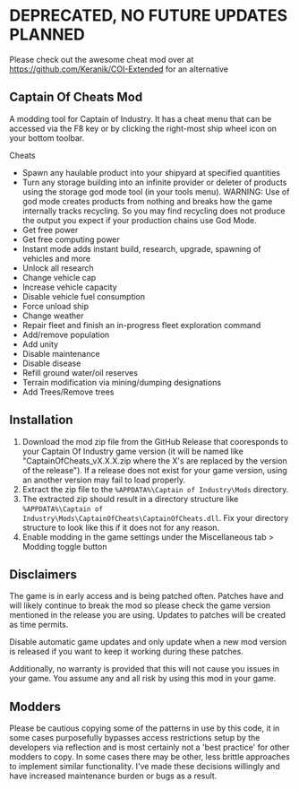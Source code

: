 # DEPRECATED, NO FUTURE UPDATES PLANNED
Please check out the awesome cheat mod over at https://github.com/Keranik/COI-Extended for an alternative

## Captain Of Cheats Mod

A modding tool for Captain of Industry. It has a cheat menu that can be accessed via the F8 key or by clicking the right-most ship wheel icon on your bottom toolbar.

Cheats
- Spawn any haulable product into your shipyard at specified quantities
- Turn any storage building into an infinite provider or deleter of products using the storage god mode tool (in your tools menu). WARNING: Use of god mode creates products from nothing and breaks how the game internally tracks recycling. So you may find recycling does not produce the output you expect if your production chains use God Mode.
- Get free power
- Get free computing power
- Instant mode adds instant build, research, upgrade, spawning of vehicles and more
- Unlock all research
- Change vehicle cap
- Increase vehicle capacity
- Disable vehicle fuel consumption
- Force unload ship
- Change weather
- Repair fleet and finish an in-progress fleet exploration command
- Add/remove population
- Add unity
- Disable maintenance
- Disable disease
- Refill ground water/oil reserves
- Terrain modification via mining/dumping designations
- Add Trees/Remove trees


## Installation
1. Download the mod zip file from the GitHub Release that cooresponds to your Captain Of Industry game version (it will be named like "CaptainOfCheats_vX.X.X.zip where the X's are replaced by the version of the release"). If a release does not exist for your game version, using an another version may fail to load properly.
2. Extract the zip file to the `%APPDATA%\Captain of Industry\Mods` directory.
3. The extracted zip should result in a directory structure like `%APPDATA%\Captain of Industry\Mods\CaptainOfCheats\CaptainOfCheats.dll`. Fix your directory structure to look like this if it does not for any reason.
5. Enable modding in the game settings under the Miscellaneous tab > Modding toggle button

## Disclaimers 
The game is in early access and is being patched often. Patches have and will likely continue to break the mod so please check the game version mentioned in the release you are using. Updates to patches will be created as time permits. 

Disable automatic game updates and only update when a new mod version is released if you want to keep it working during these patches. 

Additionally, no warranty is provided that this will not cause you issues in your game. You assume any and all risk by using this mod in your game.

## Modders
Please be cautious copying some of the patterns in use by this code, it in some cases purposefully bypasses access restrictions setup by the developers via reflection and is most certainly not a 'best practice' for other modders to copy. In some cases there may be other, less brittle approaches to implement similar functionality. I've made these decisions willingly and have increased maintenance burden or bugs as a result.
